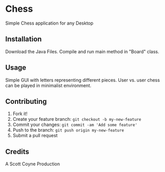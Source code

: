 # Chess
Simple Chess application for any Desktop

## Installation

Download the Java Files. Compile and run main method in "Board" class.

## Usage

Simple GUI with letters representing different pieces. User vs. user chess can be played in minimalist environment.

## Contributing

1. Fork it!
2. Create your feature branch: `git checkout -b my-new-feature`
3. Commit your changes: `git commit -am 'Add some feature'`
4. Push to the branch: `git push origin my-new-feature`
5. Submit a pull request

## Credits

A Scott Coyne Production
